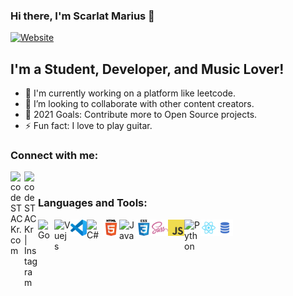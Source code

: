 ### Hi there, I'm Scarlat Marius 👋

[![Website](https://img.shields.io/website?label=personal%20website&style=for-the-badge&logo=appveyor&color=violet&url=https://marius004.github.io/resume/)](https://marius004.github.io/resume/)

## I'm a Student, Developer, and Music Lover!

- 🔭 I'm currently working on a platform like leetcode.
- 👯 I’m looking to collaborate with other content creators.
- 🥅 2021 Goals: Contribute more to Open Source projects.
- ⚡ Fun fact: I love to play guitar.

### Connect with me:

[<img align="left" alt="codeSTACKr.com" width="22px" src="https://www.clipartmax.com/png/full/83-836051_msn-icon-personal-website-icon-png.png" />][website]
[<img align="left" alt="codeSTACKr | Instagram" width="22px" src="https://brandlogos.net/wp-content/uploads/2021/04/facebook-icon.png" />][facebook]

<br />

### Languages and Tools:

<img align="left" alt="Go" width="26px" src="https://www.logo.wine/a/logo/Go_(programming_language)/Go_(programming_language)-Logo.wine.svg" />
<img align="left" alt="Vuejs" width="26px" src="https://upload.wikimedia.org/wikipedia/commons/9/95/Vue.js_Logo_2.svg" />
<img align="left" alt="Visual Studio Code" width="26px" src="https://raw.githubusercontent.com/github/explore/80688e429a7d4ef2fca1e82350fe8e3517d3494d/topics/visual-studio-code/visual-studio-code.png" />
<img align="left" alt="C#" width="26px" src="https://w7.pngwing.com/pngs/340/226/png-transparent-purple-and-white-logo-c-computer-programming-software-development-programmer-marklogic-coder-miscellaneous-purple-class.png" />
<img align="left" alt="HTML5" width="26px" src="https://raw.githubusercontent.com/github/explore/80688e429a7d4ef2fca1e82350fe8e3517d3494d/topics/html/html.png" />
<img align="left" alt="Java" width="26px" src="https://cdn.pngsumo.com/java-compiler-transparent-background-png-cliparts-free-download-compiler-png-300_300.jpg
" />
<img align="left" alt="CSS3" width="26px" src="https://raw.githubusercontent.com/github/explore/80688e429a7d4ef2fca1e82350fe8e3517d3494d/topics/css/css.png" />
<img align="left" alt="Sass" width="26px" src="https://raw.githubusercontent.com/github/explore/80688e429a7d4ef2fca1e82350fe8e3517d3494d/topics/sass/sass.png" />
<img align="left" alt="JavaScript" width="26px" src="https://raw.githubusercontent.com/github/explore/80688e429a7d4ef2fca1e82350fe8e3517d3494d/topics/javascript/javascript.png" />
<img align="left" alt="Python" width="26px" src="https://w7.pngwing.com/pngs/792/780/png-transparent-python-computer-icons-tutorial-computer-programming-social-icons-miscellaneous-angle-text.png" />
<img align="left" alt="React" width="26px" src="https://raw.githubusercontent.com/github/explore/80688e429a7d4ef2fca1e82350fe8e3517d3494d/topics/react/react.png" />
<img align="left" alt="SQL" width="26px" src="https://raw.githubusercontent.com/github/explore/80688e429a7d4ef2fca1e82350fe8e3517d3494d/topics/sql/sql.png" />


<br />
<br />

[website]: https://marius004.github.io/resume
[facebook]: https://www.facebook.com/mariusstefan.scarlat